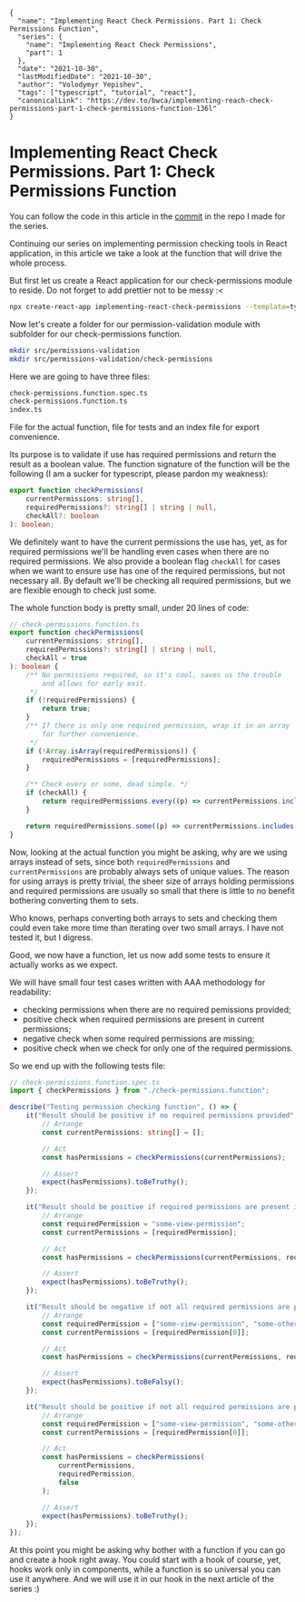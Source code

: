 ```ic-metadata
{
  "name": "Implementing React Check Permissions. Part 1: Check Permissions Function",
  "series": {
    "name": "Implementing React Check Permissions",
    "part": 1
  },
  "date": "2021-10-30",
  "lastModifiedDate": "2021-10-30",
  "author": "Volodymyr Yepishev",
  "tags": ["typescript", "tutorial", "react"],
  "canonicalLink": "https://dev.to/bwca/implementing-reach-check-permissions-part-1-check-permissions-function-136l"
}
```

# Implementing React Check Permissions. Part 1: Check Permissions Function

You can follow the code in this article in the [commit](https://github.com/Bwca/implementing-react-check-permissions/commit/067058c0129a4d64ed73db3ddc354bfed2d1f56d) in the repo I made for the series.

Continuing our series on implementing permission checking tools in React application, in this article we take a look at the function that will drive the whole process.

But first let us create a React application for our check-permissions module to reside. Do not forget to add prettier not to be messy :<

```bash
npx create-react-app implementing-react-check-permissions --template=typescript
```

Now let's create a folder for our permission-validation module with subfolder for our check-permissions function.

```bash
mkdir src/permissions-validation
mkdir src/permissions-validation/check-permissions
```

Here we are going to have three files:

```bash
check-permissions.function.spec.ts
check-permissions.function.ts
index.ts
```

File for the actual function, file for tests and an index file for export convenience.

Its purpose is to validate if use has required permissions and return the result as a boolean value. The function signature of the function will be the following (I am a sucker for typescript, please pardon my weakness):

```typescript
export function checkPermissions(
    currentPermissions: string[],
    requiredPermissions?: string[] | string | null,
    checkAll?: boolean
): boolean;
```

We definitely want to have the current permissions the use has, yet, as for required permissions we'll be handling even cases when there are no required permissions. We also provide a boolean flag `checkAll` for cases when we want to ensure use has one of the required permissions, but not necessary all. By default we'll be checking all required permissions, but we are flexible enough to check just some.

The whole function body is pretty small, under 20 lines of code:

```typescript
// check-permissions.function.ts
export function checkPermissions(
    currentPermissions: string[],
    requiredPermissions?: string[] | string | null,
    checkAll = true
): boolean {
    /** No permissions required, so it's cool, saves us the trouble
        and allows for early exit.
     */
    if (!requiredPermissions) {
        return true;
    }
    /** If there is only one required permission, wrap it in an array
        for further convenience.    
     */
    if (!Array.isArray(requiredPermissions)) {
        requiredPermissions = [requiredPermissions];
    }

    /** Check every or some, dead simple. */
    if (checkAll) {
        return requiredPermissions.every((p) => currentPermissions.includes(p));
    }

    return requiredPermissions.some((p) => currentPermissions.includes(p));
}
```

Now, looking at the actual function you might be asking, why are we using arrays instead of sets, since both `requiredPermissions` and `currentPermissions` are probably always sets of unique values. The reason for using arrays is pretty trivial, the sheer size of arrays holding permissions and required permissions are usually so small that there is little to no benefit bothering converting them to sets.

Who knows, perhaps converting both arrays to sets and checking them could even take more time than iterating over two small arrays. I have not tested it, but I digress.

Good, we now have a function, let us now add some tests to ensure it actually works as we expect.

We will have small four test cases written with AAA methodology for readability:

- checking permissions when there are no required pemissions provided;
- positive check when required permissions are present in current permissions;
- negative check when some required permissions are missing;
- positive check when we check for only one of the required permissions.

So we end up with the following tests file:

```typescript
// check-permissions.function.spec.ts
import { checkPermissions } from "./check-permissions.function";

describe("Testing permission checking function", () => {
    it("Result should be positive if no required permissions provided", () => {
        // Arrange
        const currentPermissions: string[] = [];

        // Act
        const hasPermissions = checkPermissions(currentPermissions);

        // Assert
        expect(hasPermissions).toBeTruthy();
    });

    it("Result should be positive if required permissions are present in current permissions", () => {
        // Arrange
        const requiredPermission = "some-view-permission";
        const currentPermissions = [requiredPermission];

        // Act
        const hasPermissions = checkPermissions(currentPermissions, requiredPermission);

        // Assert
        expect(hasPermissions).toBeTruthy();
    });

    it("Result should be negative if not all required permissions are present", () => {
        // Arrange
        const requiredPermission = ["some-view-permission", "some-other-permission"];
        const currentPermissions = [requiredPermission[0]];

        // Act
        const hasPermissions = checkPermissions(currentPermissions, requiredPermission);

        // Assert
        expect(hasPermissions).toBeFalsy();
    });

    it("Result should be positive if not all required permissions are present when checkAll parameter is set to false", () => {
        // Arrange
        const requiredPermission = ["some-view-permission", "some-other-permission"];
        const currentPermissions = [requiredPermission[0]];

        // Act
        const hasPermissions = checkPermissions(
            currentPermissions,
            requiredPermission,
            false
        );

        // Assert
        expect(hasPermissions).toBeTruthy();
    });
});

```

At this point you might be asking why bother with a function if you can go and create a hook right away. You could start with a hook of course, yet, hooks work only in components, while a function is so universal you can use it anywhere. And we will use it in our hook in the next article of the series :)
